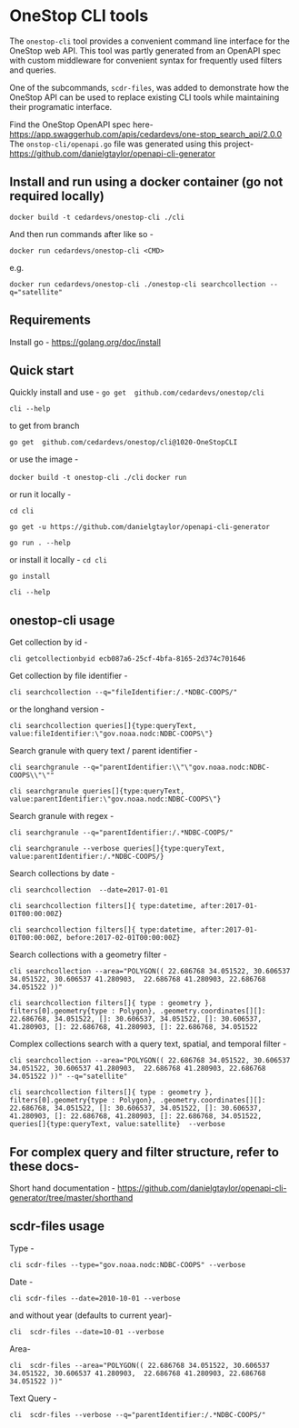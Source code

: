 # OneStop CLI tools

The `onestop-cli` tool provides a convenient command line interface for the OneStop web API. This tool was partly generated from an OpenAPI spec with custom middleware for convenient syntax for frequently used filters and queries.

One of the subcommands, `scdr-files`, was added to demonstrate how the OneStop API can be used to replace existing CLI tools while maintaining their programatic interface.

Find the OneStop OpenAPI spec here- https://app.swaggerhub.com/apis/cedardevs/one-stop_search_api/2.0.0
The `onstop-cli/openapi.go` file was generated using this project- https://github.com/danielgtaylor/openapi-cli-generator

## Install and run using a docker container (go not required locally)

`docker build -t cedardevs/onestop-cli ./cli`

And then run commands after like so -

`docker run cedardevs/onestop-cli <CMD>`

e.g.

`docker run cedardevs/onestop-cli ./onestop-cli searchcollection --q="satellite"`

## Requirements
Install go - https://golang.org/doc/install

## Quick start

Quickly install and use -
`go get  github.com/cedardevs/onestop/cli`

`cli --help`

to get from branch

`go get  github.com/cedardevs/onestop/cli@1020-OneStopCLI`

or use the image -

`docker build -t onestop-cli ./cli`
`docker run `

or run it locally -

`cd cli`

`go get -u https://github.com/danielgtaylor/openapi-cli-generator`

`go run . --help`

or install it locally -
`cd cli`

`go install`

`cli --help`

## onestop-cli usage
Get collection by id -

`cli getcollectionbyid ecb087a6-25cf-4bfa-8165-2d374c701646`

Get collection by file identifier -

`cli searchcollection --q="fileIdentifier:/.*NDBC-COOPS/"`

or the longhand version -

`cli searchcollection queries[]{type:queryText, value:fileIdentifier:\"gov.noaa.nodc:NDBC-COOPS\"}`

Search granule with query text / parent identifier -

`cli searchgranule --q="parentIdentifier:\\"\"gov.noaa.nodc:NDBC-COOPS\\"\""`

`cli searchgranule queries[]{type:queryText, value:parentIdentifier:\"gov.noaa.nodc:NDBC-COOPS\"}`

Search granule with regex -  

`cli searchgranule --q="parentIdentifier:/.*NDBC-COOPS/"`

`cli searchgranule --verbose queries[]{type:queryText, value:parentIdentifier:/.*NDBC-COOPS/}`

Search collections by date -  

`cli searchcollection  --date=2017-01-01`

`cli searchcollection filters[]{ type:datetime, after:2017-01-01T00:00:00Z}`

`cli searchcollection filters[]{ type:datetime, after:2017-01-01T00:00:00Z, before:2017-02-01T00:00:00Z}`

Search collections with a geometry filter -

`cli searchcollection --area="POLYGON(( 22.686768 34.051522, 30.606537 34.051522, 30.606537 41.280903,  22.686768 41.280903, 22.686768 34.051522 ))"`

`cli searchcollection filters[]{ type : geometry }, filters[0].geometry{type : Polygon}, .geometry.coordinates[][]: 22.686768, 34.051522, []: 30.606537, 34.051522, []: 30.606537, 41.280903, []: 22.686768, 41.280903, []: 22.686768, 34.051522`

Complex collections search with a query text, spatial, and temporal filter -

`cli searchcollection --area="POLYGON(( 22.686768 34.051522, 30.606537 34.051522, 30.606537 41.280903,  22.686768 41.280903, 22.686768 34.051522 ))" --q="satellite"`

`cli searchcollection filters[]{ type : geometry }, filters[0].geometry{type : Polygon}, .geometry.coordinates[][]: 22.686768, 34.051522, []: 30.606537, 34.051522, []: 30.606537, 41.280903, []: 22.686768, 41.280903, []: 22.686768, 34.051522,  queries[]{type:queryText, value:satellite}  --verbose`

## For complex query and filter structure, refer to these docs-
Short hand documentation - https://github.com/danielgtaylor/openapi-cli-generator/tree/master/shorthand

## scdr-files usage

Type -

`cli scdr-files --type="gov.noaa.nodc:NDBC-COOPS" --verbose`

Date -

`cli scdr-files --date=2010-10-01 --verbose`

and without year (defaults to current year)-

`cli  scdr-files --date=10-01 --verbose`

Area-

`cli  scdr-files --area="POLYGON(( 22.686768 34.051522, 30.606537 34.051522, 30.606537 41.280903,  22.686768 41.280903, 22.686768 34.051522 ))"`

Text Query -

`cli  scdr-files --verbose --q="parentIdentifier:/.*NDBC-COOPS/"`
